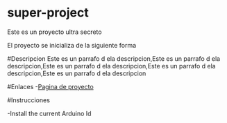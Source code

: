 # super-project
Este es un proyecto ultra secreto

El proyecto se inicializa de la siguiente forma

#Descripcion
Este es un parrafo d ela descripcion,Este es un parrafo d ela descripcion,Este es un parrafo d ela descripcion,Este es un parrafo d ela descripcion,Este es un parrafo d ela descripcion

#Enlaces 
-[Pagina de proyecto](https://www.capgemini.com/)

#Instrucciones

-Install the current Arduino Id
